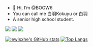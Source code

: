 - 👋 Hi, I’m @BOOW6
- You can call me 白羽Kokuyu or 白羽
- A senior high school student.

[![](https://visitcount.itsvg.in/api?id=BOOW6&label=Profile%20Views&color=1&icon=5&pretty=false)](https://visitcount.itsvg.in) ![](https://img.shields.io/badge/Dell-Inspiron_5493-blue?style=for-the-badge&logo=dell&logoColor=ffffff) ![](https://img.shields.io/badge/Xiaomi-Redmi_Note_13_Pro-blue?style=for-the-badge&logo=xiaomi&logoColor=ffffff)

[![lewisxhe's GitHub stats](https://github-readme-stats.vercel.app/api?username=BOOW6&show_icons=true&theme=gruvbox)](https://github.com/anuraghazra/github-readme-stats) [![Top Langs](https://github-readme-stats.vercel.app/api/top-langs/?username=BOOW6&theme=gruvbox)](https://github.com/anuraghazra/github-readme-stats)

